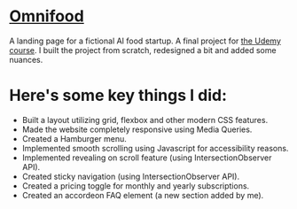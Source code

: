 # <a href="https://omnifood-zk.netlify.app/" target="_blank">Omnifood</a>
A landing page for a fictional AI food startup. A final project for <a href="https://www.udemy.com/course/design-and-develop-a-killer-website-with-html5-and-css3/" target="_blank">the Udemy course</a>. I built the project from scratch, redesigned a bit and added some nuances.

# Here's some key things I did:

- Built a layout utilizing grid, flexbox and other modern CSS features.
- Made the website completely responsive using Media Queries.
- Created a Hamburger menu.
- Implemented smooth scrolling using Javascript for accessibility reasons.
- Implemented revealing on scroll feature (using IntersectionObserver API).
- Created sticky navigation (using IntersectionObserver API).
- Created a pricing toggle for monthly and yearly subscriptions.
- Created an accordeon FAQ element (a new section added by me).
